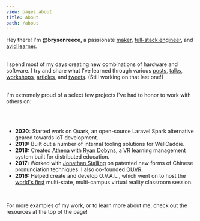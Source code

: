 ```yaml
---
view: pages.about
title: About.
path: /about
---
```


<div class="max-w-lg">
Hey there! I'm <strong>&commat;brysonreece</strong>, a passionate <a href="/work#community">maker</a>, <a href="/work#professional">full-stack engineer</a>, and <a href="/posts">avid learner</a>.
<br>
<br>

I spend most of my days creating new combinations of hardware and software. I try and share what I've learned through various <a href="/posts">posts</a>, <a href="/talks">talks</a>, <a href="/talks">workshops</a>, <a href="/posts">articles</a>, and <a href="https://twitter.com/brysonio" target="_blank">tweets</a>. (Still working on that last one!)
<br>
<br>

I'm extremely proud of a select few projects I've had to honor to work with others on:

<br>
<br>

<ul class="ml-4 mb-2">
    <li class="mt-2">
        <strong>2020:</strong> Started work on Quark, an open-source Laravel Spark alternative geared towards IoT development.
    </li>
    <li class="mt-2">
        <strong>2019:</strong> Built out a number of internal tooling solutions for WellCaddie.
    </li>
    <li class="mt-2">
        <strong>2018:</strong> Created <a href="https://github.com/athena-app" target="_blank">Athena</a> with <a href="https://ryandobyns.com" target="_blank">Ryan Dobyns</a>, a VR learning management system built for distributed education.
    </li>
    <li class="mt-2">
        <strong>2017:</strong> Worked with <a href="https://en.wikipedia.org/wiki/Jonathan_Stalling" target="_blank">Jonathan Stalling</a> on patented new forms of Chinese pronunciation techniques. I also co-founded <a href="http://www.oudaily.com/news/new-ou-virtual-reality-club-collaborates-with-university-libraries-to/article_2119815e-11a0-11e7-9366-5f15030681c5.html" target="_blank">OUVR</a>.
    <li class="mt-2">
        <strong>2016: </strong>Helped create and develop O.V.A.L., which went on to host the <a href="https://campustechnology.com/articles/2017/10/09/multi-campus-vr-session-tours-remote-cave-art.aspx" target="_blank">world's first</a> multi-state, multi-campus virtual reality classroom session.
    </li>
</ul>

<br>

For more examples of my work, or to learn more about me, check out the resources at the top of the page!
</div>
